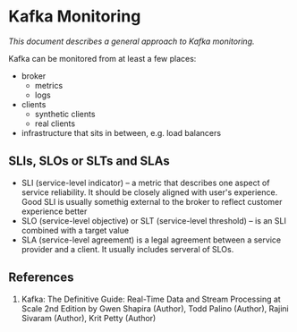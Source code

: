 # Kafka Monitoring

_This document describes a general approach to Kafka monitoring._

Kafka can be monitored from at least a few places:

- broker
	- metrics
	- logs
- clients
	- synthetic clients
	- real clients
- infrastructure that sits in between, e.g. load balancers

## SLIs, SLOs or SLTs and SLAs

- SLI (service-level indicator) – a metric that describes one aspect of service reliability. It should be closely
  aligned with user's experience. Good SLI is usually somethig external to the broker to reflect customer experience
  better
- SLO (service-level objective) or SLT (service-level threshold) – is an SLI combined with a target value
- SLA (service-level agreement) is a legal agreement between a service provider and a client. It usually includes
  serveral of SLOs.

## References

1. Kafka: The Definitive Guide: Real-Time Data and Stream Processing at Scale 2nd Edition by Gwen Shapira (Author), Todd
   Palino (Author), Rajini Sivaram (Author), Krit Petty (Author)
